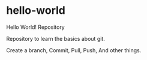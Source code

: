 # hello-world
Hello World! Repository

Repository to learn the basics about git.

Create a branch,
Commit,
Pull,
Push,
And other things.
